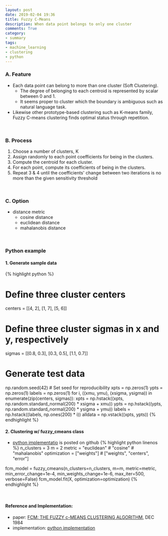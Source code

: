 ```yaml
---
layout: post
date: 2019-02-04 19:36
title: Fuzzy C-Means
description: When data point belongs to only one cluster
comments: True
category: 
- summary
tags:
- machine_learning
- clustering
- python
---
```

### A. Feature
- Each data point can belong to more than one cluster (Soft Clustering).
    - The degree of belonging to each centroid is represented by scalar between 0 and 1.
    - It seems proper to cluster which the boundary is ambiguous such as natural language task.
- Likewise other prototype-based clustering such as K-means family, Fuzzy C-means clustering finds optimal status through repetition.
<br>

<!--more-->

### B. Process
1. Choose a number of clusters, K
2. Assign randomly to each point coefficients for being in the clusters.
3. Compute the centroid for each cluster.
4. For each point, compute its coefficients of being in the clusters.
5. Repeat 3 & 4 until the coefficients' change between two iterations is no more than the given sensitivity threshold
<br>

### C. Option
- distance metric
    - cosine distance
    - euclidean distance
    - mahalanobis distance
<br>

### Python example
#### 1. Generate sample data
{% highlight python %}
# Define three cluster centers
centers = [[4, 2],
           [1, 7],
           [5, 6]]
# Define three cluster sigmas in x and y, respectively
sigmas = [[0.8, 0.3],
          [0.3, 0.5],
          [1.1, 0.7]]

# Generate test data
np.random.seed(42)  # Set seed for reproducibility
xpts = np.zeros(1)
ypts = np.zeros(1)
labels = np.zeros(1)
for i, ((xmu, ymu), (xsigma, ysigma)) in enumerate(zip(centers, sigmas)):
    xpts = np.hstack((xpts, np.random.standard_normal(200) * xsigma + xmu))
    ypts = np.hstack((ypts, np.random.standard_normal(200) * ysigma + ymu))
    labels = np.hstack((labels, np.ones(200) * i))
alldata = np.vstack((xpts, ypts))
{% endhighlight %}
<br>

#### 2. Clustering w/ fuzzy_cmeans class
- [python implementatio](https://github.com/bigshanedogg/python-fuzzy-c-means) is posted on github
{% highlight python linenos %}
n_clusters = 3
m = 2
metric = "euclidean" # "cosine" # "mahalanobis"
optimization = ["weights"] # ["weights", "centers", "error"]

fcm_model = fuzzy_cmeans(n_clusters=n_clusters, m=m, metric=metric, min_error_change=1e-4, min_weights_change=1e-6, max_iter=500, verbose=False)
fcm_model.fit(X, optimization=optimization)
{% endhighlight %}
<br>
<!--language-->

<!--footer-->
<br>

#### Reference and Implementation:
- paper: [FCM: THE FUZZY c-MEANS CLUSTERING ALGORITHM](https://staff.fmi.uvt.ro/~daniela.zaharie/dm2018/RO/TemeProiecte/Biblio/FuzzyCMeans/FCM%20-%20The%20Fuzzy%20c-Means%20Clustering%20Algorithm.pdf), DEC 1984
- implementation: [python implementation](https://github.com/bigshanedogg/python-fuzzy-c-means)
